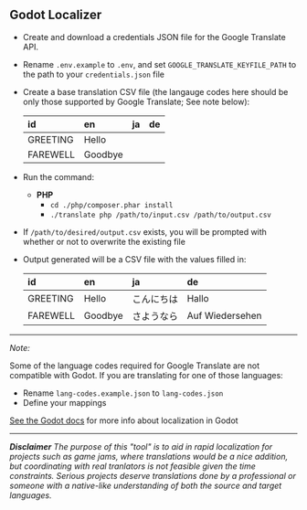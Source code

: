 ## Godot Localizer
 

- Create and download a credentials JSON file for the Google Translate API.
- Rename `.env.example` to `.env`, and set `GOOGLE_TRANSLATE_KEYFILE_PATH` to the path to your `credentials.json` file
- Create a base translation CSV file (the langauge codes here should be only those supported by Google Translate; See note below):

  | id       | en      | ja  | de  |
  | :------- | :------ | :-- | :-- |
  | GREETING | Hello   |     |     |
  | FAREWELL | Goodbye |     |     |

- Run the command: 
  - **PHP**
    - `cd ./php/composer.phar install`
    - `./translate php /path/to/input.csv /path/to/output.csv`



- If `/path/to/desired/output.csv` exists, you will be prompted with whether or not to overwrite the existing file

- Output generated will be a CSV file with the values filled in:

  | id       | en      | ja         | de              |
  | :------- | :------ | :--------- | :-------------- |
  | GREETING | Hello   | こんにちは | Hallo           |
  | FAREWELL | Goodbye | さようなら | Auf Wiedersehen |

---

_Note:_

Some of the language codes required for Google Translate are not compatible with Godot. If you are translating for one of those languages:

- Rename `lang-codes.example.json` to `lang-codes.json`
- Define your mappings


[See the Godot docs](https://docs.godotengine.org/en/latest/getting_started/workflow/assets/importing_translations.html#doc-importing-translations) for more info about localization in Godot

---

_**Disclaimer**
The purpose of this "tool" is to aid in rapid localization for projects such as game jams, where translations would be a nice addition, but coordinating with real tranlators is not feasible given the time constraints. Serious projects deserve translations done by a professional or someone with a native-like understanding of both the source and target languages._
